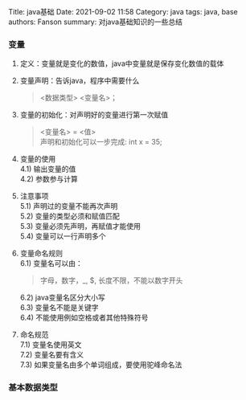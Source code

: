 Title: java基础
Date: 2021-09-02 11:58
Category: java
tags: java, base
authors: Fanson
summary: 对java基础知识的一些总结


### 变量
1) 定义：变量就是变化的数值，java中变量就是保存变化数值的载体
2) 变量声明：告诉java，程序中需要什么
    > <数据类型> <变量名>；
3) 变量的初始化：对声明好的变量进行第一次赋值
    > <变量名> = <值>  
      声明和初始化可以一步完成: int x = 35;
4) 变量的使用   
    4.1) 输出变量的值  
    4.2) 参数参与计算
5) 注意事项  
    5.1) 声明过的变量不能再次声明  
    5.2) 变量的类型必须和赋值匹配  
    5.3) 变量必须先声明，再赋值才能使用  
    5.4) 变量可以一行声明多个
6) 变量命名规则  
    6.1) 变量名可以由：  
    >字母，数字，_, $, 长度不限，不能以数字开头  

    6.2) java变量名区分大小写  
    6.3) 变量名不能是关键字  
    6.4) 不能使用例如空格或者其他特殊符号
7) 命名规范  
    7.1) 变量名使用英文    
    7.2) 变量名要有含义  
    7.3) 如果变量名由多个单词组成，要使用驼峰命名法

### 基本数据类型

